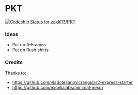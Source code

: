 # PKT

[ ![Codeship Status for zakkl13/PKT](https://codeship.com/projects/5a383150-303c-0134-d38e-7603af744759/status?branch=master)](https://codeship.com/projects/164142)

### Ideas
* Put on A-Frames
* Put on Rush shirts


### Credits
Thanks to:
* https://github.com/vladotesanovic/angular2-express-starter
* https://github.com/excellalabs/minimal-mean